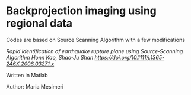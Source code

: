 #  Backprojection imaging using regional data

Codes are based on Source Scanning Algorithm with a few modifications 

*Rapid identification of earthquake rupture plane using Source‐Scanning Algorithm 
Honn Kao, Shao‐Ju Shan https://doi.org/10.1111/j.1365-246X.2006.03271.x*


Written in Matlab

Author: Maria Mesimeri
